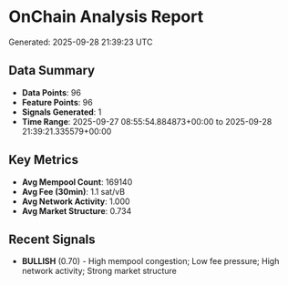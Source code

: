 # OnChain Analysis Report
Generated: 2025-09-28 21:39:23 UTC

## Data Summary
- **Data Points**: 96
- **Feature Points**: 96
- **Signals Generated**: 1
- **Time Range**: 2025-09-27 08:55:54.884873+00:00 to 2025-09-28 21:39:21.335579+00:00

## Key Metrics
- **Avg Mempool Count**: 169140
- **Avg Fee (30min)**: 1.1 sat/vB
- **Avg Network Activity**: 1.000
- **Avg Market Structure**: 0.734

## Recent Signals
- **BULLISH** (0.70) - High mempool congestion; Low fee pressure; High network activity; Strong market structure

